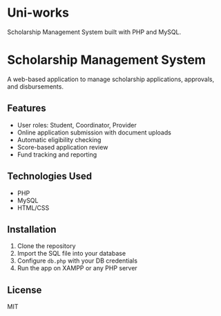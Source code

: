 # Uni-works
Scholarship Management System built with PHP and MySQL.

# Scholarship Management System
A web-based application to manage scholarship applications, approvals, and disbursements.

## Features
- User roles: Student, Coordinator, Provider
- Online application submission with document uploads
- Automatic eligibility checking
- Score-based application review
- Fund tracking and reporting

## Technologies Used
- PHP
- MySQL
- HTML/CSS

## Installation
1. Clone the repository
2. Import the SQL file into your database
3. Configure `db.php` with your DB credentials
4. Run the app on XAMPP or any PHP server

## License
MIT
